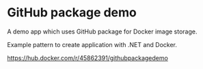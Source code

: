 # GitHub package demo

A demo app which uses GitHub package for Docker image storage.

Example pattern to create application with .NET and Docker.

https://hub.docker.com/r/45862391/githubpackagedemo
